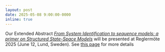 ```yaml
---
layout: post
date: 2025-05-08 9:00:00-0000
inline: true
---
```



Our Extended Abstract *[From System Identification to sequence models: a primer on Structured State-Space Models](/assets/pdf/Reglermote2025_From_SYSID_to_sequence_models.pdf)* will be presented at Reglermöte 2025 (June 12, Lund, Sweden). See [this page](/talks/reglermote2025) for more details